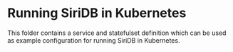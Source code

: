 # Running SiriDB in Kubernetes

This folder contains a service and statefulset definition which can be used as example configuration
for running SiriDB in Kubernetes.


